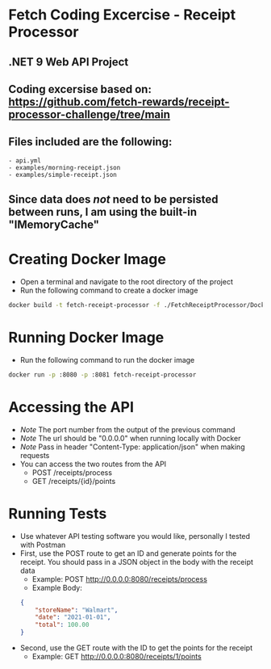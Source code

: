 # Fetch Coding Excercise - Receipt Processor

## .NET 9 Web API Project

## Coding excersise based on: https://github.com/fetch-rewards/receipt-processor-challenge/tree/main
## Files included are the following:
	- api.yml
	- examples/morning-receipt.json
	- examples/simple-receipt.json
## Since data does *not* need to be persisted between runs, I am using the built-in "IMemoryCache"

# Creating Docker Image
- Open a terminal and navigate to the root directory of the project
- Run the following command to create a docker image
```bash
docker build -t fetch-receipt-processor -f ./FetchReceiptProcessor/Dockerfile .
```

# Running Docker Image
- Run the following command to run the docker image
```bash
docker run -p :8080 -p :8081 fetch-receipt-processor
```

# Accessing the API
- *Note* The port number from the output of the previous command
- *Note* The url should be "0.0.0.0" when running locally with Docker
- *Note* Pass in header "Content-Type: application/json" when making requests
- You can access the two routes from the API
  - POST /receipts/process
  - GET /receipts/{id}/points

# Running Tests
- Use whatever API testing software you would like, personally I tested with Postman
- First, use the POST route to get an ID and generate points for the receipt. You should pass in a JSON object in the body with the receipt data
	- Example: POST http://0.0.0.0:8080/receipts/process
	- Example Body: 
	```json
	{
		"storeName": "Walmart",
		"date": "2021-01-01",
		"total": 100.00
	}
	```
- Second, use the GET route with the ID to get the points for the receipt
	- Example: GET http://0.0.0.0:8080/receipts/1/points